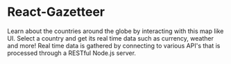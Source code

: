 # React-Gazetteer
Learn about the countries around the globe by interacting with this map like UI.
Select a country and get its real time data such as currency, weather and more!
Real time data is gathered by connecting to various API's that is processed through a RESTful Node.js server.
